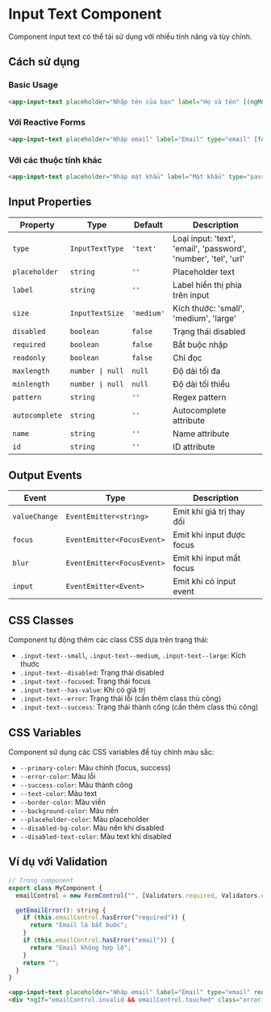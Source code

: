 # Input Text Component

Component input text có thể tái sử dụng với nhiều tính năng và tùy chỉnh.

## Cách sử dụng

### Basic Usage

```html
<app-input-text placeholder="Nhập tên của bạn" label="Họ và tên" [(ngModel)]="userName"> </app-input-text>
```

### Với Reactive Forms

```html
<app-input-text placeholder="Nhập email" label="Email" type="email" [formControlName]="emailControl"> </app-input-text>
```

### Với các thuộc tính khác

```html
<app-input-text placeholder="Nhập mật khẩu" label="Mật khẩu" type="password" size="large" required="true" [maxlength]="20" [minlength]="8" [(ngModel)]="password"> </app-input-text>
```

## Input Properties

| Property       | Type             | Default    | Description                                                     |
| -------------- | ---------------- | ---------- | --------------------------------------------------------------- |
| `type`         | `InputTextType`  | `'text'`   | Loại input: 'text', 'email', 'password', 'number', 'tel', 'url' |
| `placeholder`  | `string`         | `''`       | Placeholder text                                                |
| `label`        | `string`         | `''`       | Label hiển thị phía trên input                                  |
| `size`         | `InputTextSize`  | `'medium'` | Kích thước: 'small', 'medium', 'large'                          |
| `disabled`     | `boolean`        | `false`    | Trạng thái disabled                                             |
| `required`     | `boolean`        | `false`    | Bắt buộc nhập                                                   |
| `readonly`     | `boolean`        | `false`    | Chỉ đọc                                                         |
| `maxlength`    | `number \| null` | `null`     | Độ dài tối đa                                                   |
| `minlength`    | `number \| null` | `null`     | Độ dài tối thiểu                                                |
| `pattern`      | `string`         | `''`       | Regex pattern                                                   |
| `autocomplete` | `string`         | `''`       | Autocomplete attribute                                          |
| `name`         | `string`         | `''`       | Name attribute                                                  |
| `id`           | `string`         | `''`       | ID attribute                                                    |

## Output Events

| Event         | Type                       | Description               |
| ------------- | -------------------------- | ------------------------- |
| `valueChange` | `EventEmitter<string>`     | Emit khi giá trị thay đổi |
| `focus`       | `EventEmitter<FocusEvent>` | Emit khi input được focus |
| `blur`        | `EventEmitter<FocusEvent>` | Emit khi input mất focus  |
| `input`       | `EventEmitter<Event>`      | Emit khi có input event   |

## CSS Classes

Component tự động thêm các class CSS dựa trên trạng thái:

- `.input-text--small`, `.input-text--medium`, `.input-text--large`: Kích thước
- `.input-text--disabled`: Trạng thái disabled
- `.input-text--focused`: Trạng thái focus
- `.input-text--has-value`: Khi có giá trị
- `.input-text--error`: Trạng thái lỗi (cần thêm class thủ công)
- `.input-text--success`: Trạng thái thành công (cần thêm class thủ công)

## CSS Variables

Component sử dụng các CSS variables để tùy chỉnh màu sắc:

- `--primary-color`: Màu chính (focus, success)
- `--error-color`: Màu lỗi
- `--success-color`: Màu thành công
- `--text-color`: Màu text
- `--border-color`: Màu viền
- `--background-color`: Màu nền
- `--placeholder-color`: Màu placeholder
- `--disabled-bg-color`: Màu nền khi disabled
- `--disabled-text-color`: Màu text khi disabled

## Ví dụ với Validation

```typescript
// Trong component
export class MyComponent {
  emailControl = new FormControl("", [Validators.required, Validators.email]);

  getEmailError(): string {
    if (this.emailControl.hasError("required")) {
      return "Email là bắt buộc";
    }
    if (this.emailControl.hasError("email")) {
      return "Email không hợp lệ";
    }
    return "";
  }
}
```

```html
<app-input-text placeholder="Nhập email" label="Email" type="email" required="true" [formControlName]="emailControl" [class.input-text--error]="emailControl.invalid && emailControl.touched"> </app-input-text>
<div *ngIf="emailControl.invalid && emailControl.touched" class="error-message">{{ getEmailError() }}</div>
```
